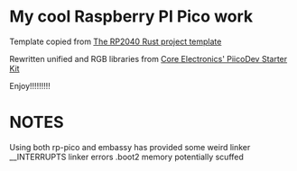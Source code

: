 # My cool Raspberry PI Pico work

Template copied from [The RP2040 Rust project template](https://github.com/rp-rs/rp2040-project-template)

Rewritten unified and RGB libraries from [Core Electronics' PiicoDev Starter Kit](https://core-electronics.com.au/piicodev-starter-kit-raspberry-pi-pico-guides-0)

Enjoy!!!!!!!!!

# NOTES
Using both rp-pico and embassy has provided some weird linker __INTERRUPTS linker errors
.boot2 memory potentially scuffed
